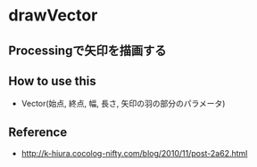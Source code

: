 # drawVector
## Processingで矢印を描画する

## How to use this
- Vector(始点, 終点, 幅, 長さ, 矢印の羽の部分のパラメータ)

## Reference
- http://k-hiura.cocolog-nifty.com/blog/2010/11/post-2a62.html
